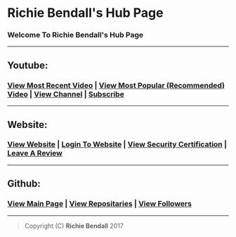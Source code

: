 # Richie Bendall's Hub Page
### Welcome To Richie Bendall's Hub Page
___
## Youtube:
### [View Most Recent Video](https://goo.gl/KDVU0S) | [View Most Popular (Recommended) Video](https://goo.gl/2jEjHI) | [View Channel](https://goo.gl/vgnmqx) | [Subscribe](https://goo.gl/PFIMfe)
___
## Website:
### [View Website](https://www.richie-bendall.ml) | [Login To Website](https://www.richie-bendall.ml/wp-admin) | [View Security Certification](https://www.mcafeesecure.com/verify?host=richie-bendall.ml) | [Leave A Review](https://www.trustedsite.com/site/richie-bendall.ml/)
___
## Github:
### [View Main Page](https://github.com/Richienb) | [View Repositaries](https://github.com/Richienb?tab=repositories) | [View Followers](https://github.com/Richienb?tab=followers)
___
> Copyright (C) **Richie Bendall** 2017
